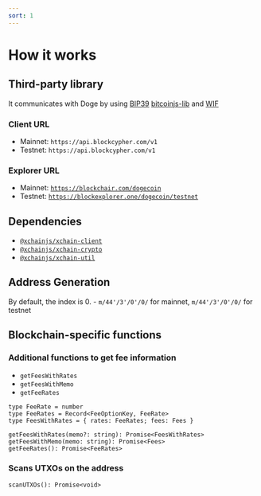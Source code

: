 ```yaml
---
sort: 1
---
```


# How it works

## Third-party library

It communicates with Doge by using [BIP39](https://github.com/bitcoinjs/bip39) [bitcoinjs-lib](https://github.com/bitcoinjs/bitcoinjs-lib) and [WIF](https://github.com/bitcoinjs/wif)

### Client URL
* Mainnet: `https://api.blockcypher.com/v1`
* Testnet: `https://api.blockcypher.com/v1`

### Explorer URL
* Mainnet: [`https://blockchair.com/dogecoin`](https://blockchair.com/dogecoin)
* Testnet: [`https://blockexplorer.one/dogecoin/testnet`](https://blockexplorer.one/dogecoin/testnet)

## Dependencies 

* [`@xchainjs/xchain-client`](https://github.com/xchainjs/xchainjs-lib/packages/xchain-client)
* [`@xchainjs/xchain-crypto`](https://github.com/xchainjs/xchainjs-lib/packages/xchain-crypto)
* [`@xchainjs/xchain-util`](https://github.com/xchainjs/xchainjs-lib/packages/xchain-util)

## Address Generation

By default, the index is 0. - `m/44'/3'/0'/0/` for mainnet, `m/44'/3'/0'/0/` for testnet

## Blockchain-specific functions

### Additional functions to get fee information

* `getFeesWithRates`
* `getFeesWithMemo`
* `getFeeRates`

```
type FeeRate = number
type FeeRates = Record<FeeOptionKey, FeeRate>
type FeesWithRates = { rates: FeeRates; fees: Fees }

getFeesWithRates(memo?: string): Promise<FeesWithRates>
getFeesWithMemo(memo: string): Promise<Fees>
getFeeRates(): Promise<FeeRates>
```

### Scans UTXOs on the address

```
scanUTXOs(): Promise<void>
```
